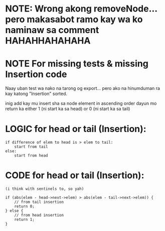 # **NOTE: Wrong akong removeNode... pero makasabot ramo kay wa ko naminaw sa comment HAHAHHAHAHAHA**

# NOTE For missing tests & missing Insertion code
Naay uban test wa nako na tarong og export... pero ako na hinumduman ra kay katong "Insertion" sorted.

inig add kay mu insert sha sa node element in ascending order dayun mo return ka either 1 (ni start ka sa head) or 0 (ni start ka sa tail)


# LOGIC for head or tail (Insertion):
    if difference of elem to head is > elem to tail:
        start from tail
    else:
        start from head



# CODE for head or tail (Insertion):
    (i think with sentinels to, so yah)

    if (abs(elem - head->next->elem) > abs(elem - tail->next->elem)) {
        // from tail insertion
        return 0;
    } else {
        // from head insertion
        return 1;
    }

